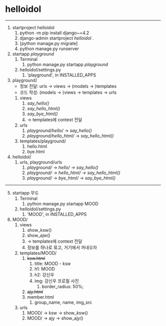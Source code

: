 # helloidol

---

1. startproject helloidol
   1. python -m pip install django~=4.2
   2. django-admin startproject _helloidol_ .
   3. [python manage.py migrate]
   4. python manage.py runserver
2. startapp _playground_
   1. Terminal
      1. python manage.py startapp _playground_
   2. helloidol/settings.py
      1. 'playground', in INSTALLED_APPS
3. playground/
   - 정보 전달: urls -> views -> (models -> )templates
   - 코드 작성: (models -> )views -> templates -> urls
   1. views
      1. _say_hello()_
      2. _say_hello_html()_
      3. _say_bye_html()_
      4. -> templates에 context 전달
   2. urls
      1. _playground/hello/_ -> _say_hello()_
      2. _playground/hello_html/_ -> _say_hello_html()_
   3. templates/playground/
      1. hello.html
      2. bye.html
4. helloidol/
   1. urls, playground/urls
      1. _playground/_ -> _hello/_ -> _say_hello()_
      2. _playground/_ -> _hello_html/_ -> _say_hello_html()_
      3. _playground/_ -> _bye_html/_ -> _say_bye_html()_
---
5. startapp 무드
   1. Terminal
      1. python manage.py startapp MOOD
   2. helloidol/settings.py
      1. 'MOOD', in INSTALLED_APPS
6. MOOD/
   1. views
      1. show_ksw()
      2. show_ajw()
      3. -> templates에 context 전달
      4. 정보를 하나로 묶고, 거기에서 꺼내오자
   2. templates/MOOD/
      1. ~~ksw.html~~
         1. title: MOOD - ksw
         2. h1: MOOD
         3. h2: 강신우
         4. img: 강신우 프로필 사진
            1. border_radius: 50%;
      2. ~~ajy.html~~
      3. member.html
         1. group_name, name, img_src
   3. urls
      1. MOOD/ -> ksw -> show_ksw()
      2. MOOD/ -> ajy -> show_ajy()





